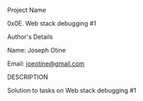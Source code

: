 Project Name

0x0E. Web stack debugging #1

Author's Details

Name: Joseph Otine

Email: joeotine@gmail.com

DESCRIPTION

Solution to tasks on Web stack debugging #1
